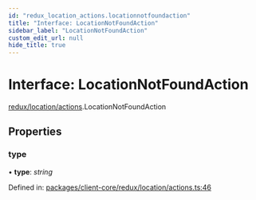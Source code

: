 ```yaml
---
id: "redux_location_actions.locationnotfoundaction"
title: "Interface: LocationNotFoundAction"
sidebar_label: "LocationNotFoundAction"
custom_edit_url: null
hide_title: true
---
```


# Interface: LocationNotFoundAction

[redux/location/actions](../modules/redux_location_actions.md).LocationNotFoundAction

## Properties

### type

• **type**: *string*

Defined in: [packages/client-core/redux/location/actions.ts:46](https://github.com/xr3ngine/xr3ngine/blob/66a84a950/packages/client-core/redux/location/actions.ts#L46)
